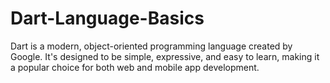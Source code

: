 # Dart-Language-Basics
Dart is a modern, object-oriented programming language created by Google. It's designed to be simple, expressive, and easy to learn, making it a popular choice for both web and mobile app development.
